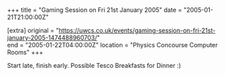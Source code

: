 +++
title = "Gaming Session on Fri 21st January 2005"
date = "2005-01-21T21:00:00Z"

[extra]
original = "https://uwcs.co.uk/events/gaming-session-on-fri-21st-january-2005-1474488960703/"    
end = "2005-01-22T04:00:00Z"
location = "Physics Concourse Computer Rooms"
+++

Start late, finish early. Possible Tesco Breakfasts for Dinner :)

